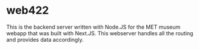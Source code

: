 # web422
This is the backend server written with Node.JS for the MET museum webapp that was built with Next.JS. This webserver handles all the routing and provides data accordingly.
